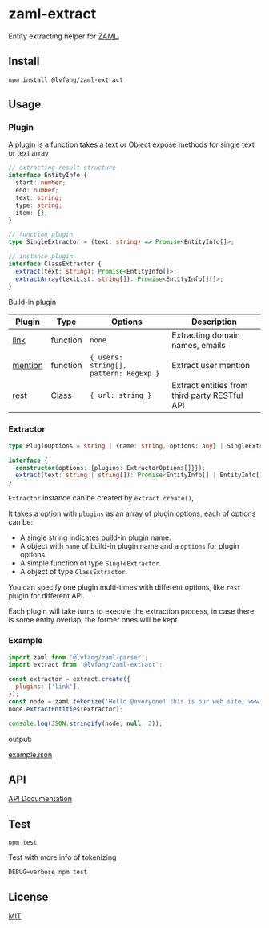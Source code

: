# zaml-extract

Entity extracting helper for [ZAML](https://github.com/nexushubs/zaml-lang).

## Install

```shell
npm install @lvfang/zaml-extract
```

## Usage

### Plugin

A plugin is a function takes a text or Object expose methods for single text or text array

```ts
// extracting result structure
interface EntityInfo {
  start: number;
  end: number;
  text: string;
  type: string;
  item: {};
}

// function plugin
type SingleExtractor = (text: string) => Promise<EntityInfo[]>;

// instance plugin
interface ClassExtractor {
  extract(text: string): Promise<EntityInfo[]>;
  extractArray(textList: string[]): Promise<EntityInfo[][]>;
}

```

Build-in plugin

| Plugin                              | Type     | Options                                | Description                                   |
| ----------------------------------- | -------- | -------------------------------------- | --------------------------------------------- |
| [link](./src/plugins/link.js)       | function | `none`                                 | Extracting domain names, emails               |
| [mention](./src/plugins/mention.js) | function | `{ users: string[], pattern: RegExp }` | Extract user mention                          |
| [rest](./src/plugins/rest.js)       | Class    | `{ url: string }`                      | Extract entities from third party RESTful API |

### Extractor

```ts
type PluginOptions = string | {name: string, options: any} | SingleExtractor | ClassExtractor;

interface {
  constructor(options: {plugins: ExtractorOptions[]}});
  extract(text: string | string[]): Promise<EntityInfo[] | EntityInfo[][]>
}
```

`Extractor` instance can be created by `extract.create()`,

It takes a option with `plugins` as an array of plugin options, each of options can be:

* A single string indicates build-in plugin name.
* A object with `name` of build-in plugin name and a `options` for plugin options.
* A simple function of type `SingleExtractor`.
* A object of type `ClassExtractor`.

You can specify one plugin multi-times with different options, like `rest` plugin for different API.

Each plugin will take turns to execute the extraction process, in case there is some entity overlap,
the former ones will be kept.

### Example

```js
import zaml from '@lvfang/zaml-parser';
import extract from '@lvfang/zaml-extract';

const extractor = extract.create({
  plugins: ['link'],
});
const node = zaml.tokenize('Hello @everyone! this is our web site: www.example.com');
node.extractEntities(extractor);

console.log(JSON.stringify(node, null, 2));
```

output:

[example.json](./docs/example.json)

## API

[API Documentation](./docs/API.md)

## Test

```shell
npm test
```

Test with more info of tokenizing

```shell
DEBUG=verbose npm test
```

## License

[MIT](./LICENSE)
